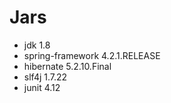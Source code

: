 # Jars
- jdk 1.8
- spring-framework 4.2.1.RELEASE
- hibernate 5.2.10.Final
- slf4j 1.7.22
- junit 4.12
